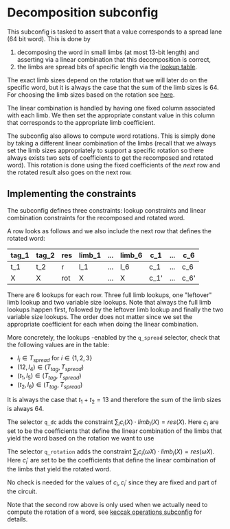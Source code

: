 # Decomposition subconfig

This subconfig is tasked to assert that a value corresponds to a spread lane (64 bit word). This is done by 

1. decomposing the word in small limbs (at most 13-bit length) and asserting via a linear combination that this decomposition is correct,
2. the limbs are spread bits of specific length via the [lookup table](lookup.md).

The exact limb sizes depend on the rotation that we will later do on the specific word, but it is always the case that the sum of the limb sizes is 64. For choosing the limb sizes based on the rotation see [here](techniques.md#rotations).

The linear combination is handled by having one fixed column associated with each limb. We then set the appropriate constant value in this column that corresponds to the appropriate limb coefficient. 

The subconfig also allows to compute word rotations. This is simply done by taking a different linear combination of the limbs (recall that we always set the limb sizes appropriately to support a specific rotation so there always exists two sets of coefficients to get the recomposed and rotated word). This rotation is done using the fixed coefficients of the *next* row and the rotated result also goes on the next row.

## Implementing the constraints

The subconfig defines three constraints: lookup constraints and linear combination constraints for the recomposed and rotated word.

A row looks as follows and we also include the next row that defines the rotated word:

| tag_1 | tag_2 | res | limb_1 | ... | limb_6 | c_1  | ... | c_6  |
|-------|-------|-----|--------|-----|--------|------|-----|------|
|  t_1  |  t_2  |  r  |   l_1  | ... |  l_6   | c_1  | ... | c_6  |
|   X   |   X   | rot |    X   | ... |   X    | c_1' | ... | c_6' |

There are 6 lookups for each row. Three full limb lookups, one "leftover" limb lookup and two variable size lookups. Note that always the full limb lookups happen first, followed by 
the leftover limb lookup and finally the two variable size lookups. The order does not matter since we set the appropriate coefficient for each when doing the linear combination.

More concretely, the lookups -enabled by the `q_spread` selector, check that the following values are in the table: 

- $l_i \in T_{spread}$ for $i\in\{1,2,3\}$
- $(12, l_4) \in (T_{tag}, T_{spread})$
- $(t_1, l_5) \in (T_{tag}, T_{spread})$
- $(t_2, l_6) \in (T_{tag}, T_{spread})$

It is always the case that $t_1 + t_2 = 13$ and therefore the sum of the limb sizes is always 64.

The selector `q_dc` adds the constraint $\sum_i c_i(X) \cdot limb_i(X) = res(X)$. Here $c_i$ are set to be the coefficients that define the linear combination of the limbs that yield the word based on the rotation we want to use

The selector `q_rotation` adds the constraint $\sum_i c_i(\omega X) \cdot limb_i(X) = res(\omega X)$. Here $c_i'$ are set to be the coefficients that define the linear combination of the limbs that yield the rotated word.

No check is needed for the values of $c_i, c_i'$ since they are fixed and part of the circuit.

Note that the second row above is only used when we actually need to compute the rotation of a word, see [keccak operations subconfig](keecak_operations_subconfig.md) for details.
